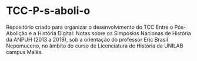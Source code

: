 # TCC-P-s-aboli-o
Repositório criado para organizar o desenvolvimento do TCC Entre o Pós-Abolição e a História Digital: Notas sobre os Simpósios Nacionas de História da ANPUH (2013 a 2019), sob a orientação do professor Eric Brasil Nepomuceno, no âmbito do curso de Licenciatura de História da UNILAB campus Malês.  
